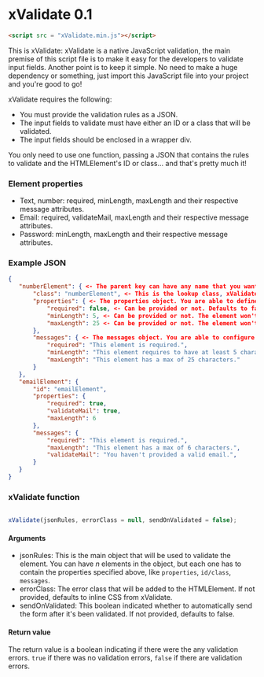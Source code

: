 # xValidate 0.1
```html
<script src = "xValidate.min.js"></script>
```
This is xValidate: xValidate is a native JavaScript validation, the main premise of this
script file is to make it easy for the developers to validate input fields.
Another point is to keep it simple. No need to make a huge dependency or something, just
import this JavaScript file into your project and you're good to go!

xValidate requires the following:
* You must provide the validation rules as a JSON.
* The input fields to validate must have either an ID or a class that will be validated.
* The input fields should be enclosed in a wrapper div.

You only need to use one function, passing a JSON that contains the rules to validate and
the HTMLElement's ID or class... and that's pretty much it!

### Element properties
* Text, number: required, minLength, maxLength and their respective message
attributes.
* Email: required, validateMail, maxLength and their respective message attributes.
* Password: minLength, maxLength and their respective message attributes.

### Example JSON
```json
{
   "numberElement": { <- The parent key can have any name that you want, the important parts are under them.
       "class": "numberElement", <- This is the lookup class, xValidate will go through all the elements that contain this class.
       "properties": { <- The properties object. You are able to define the following properties.
           "required": false, <- Can be provided or not. Defaults to false if not provided.
           "minLength": 5, <- Can be provided or not. The element won't have a minimum length if not provided.
           "maxLength": 25 <- Can be provided or not. The element won't have a maximum length if not provided.
       },
       "messages": { <- The messages object. You are able to configure custom messages for the properties defined above.
           "required": "This element is required.",
           "minLength": "This element requires to have at least 5 characters.",
           "maxLength": "This element has a max of 25 characters."
       }
   },
   "emailElement": {
       "id": "emailElement",
       "properties": {
           "required": true,
           "validateMail": true,
           "maxLength": 6
       },
       "messages": {
           "required": "This element is required.",
           "maxLength": "This element has a max of 6 characters.",
           "validateMail": "You haven't provided a valid email.",
       }
   }
}
```

### xValidate function
```javascript

xValidate(jsonRules, errorClass = null, sendOnValidated = false);

```

#### Arguments
* jsonRules: This is the main object that will be used to validate the element. You can have *n* elements in the object, but each one has to contain the properties specified above, like ```properties```, ```id/class```, ```messages```.
* errorClass: The error class that will be added to the HTMLElement. If not provided, defaults to inline CSS from xValidate.
* sendOnValidated: This boolean indicated whether to automatically send the form after it's been validated. If not provided, defaults to false.

#### Return value
The return value is a boolean indicating if there were the any validation errors. ```true``` if there was no validation errors, ```false``` if there are validation errors.